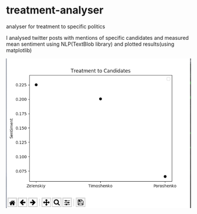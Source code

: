 # treatment-analyser
analyser for treatment to specific politics

I analysed twitter posts with mentions of specific candidates and measured mean sentiment using NLP(TextBlob library) and plotted results(using matplotlib)

![image](image.png)

